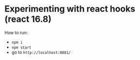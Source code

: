 # Experimenting with react hooks (react 16.8)

How to run:
- `npm i`
- `npm start`
- go to `http://localhost:8081/`